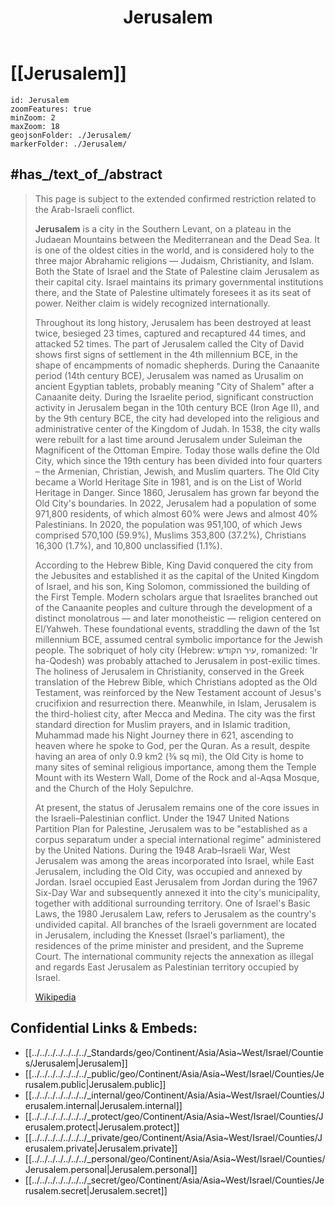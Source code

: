 ﻿---
location:
- 31.7
- 35
type: geo-Region
title: Jerusalem
license: "CC BY-SA 4.0"
source: "https://datahub.io/core/country-codes"
isDeleted: false
isReadOnly: false
draft: false
confidential: public
tags:
- geo/Country/Region
aliases:
- Jerusalem
Languages:
- de
cssclasses:
- geo-Region
publish: true
linkTitle: 
keywords: 
layout: 
publishDate: 
expiryDate: 
has_id_wikidata: Q1218
twinned_administrative_body:
- '[[/_Standards/WikiData/WD~Fez,80985]]'
- '[[/_Standards/WikiData/WD~Ayabe,694370]]'
- '[[/_Standards/WikiData/WD~Helwan,771345]]'
- '[[/_Standards/WikiData/WD~Cusco,5582862]]'
- '[[/_Standards/WikiData/WD~Tbilisi,994]]'
- '[[/_Standards/WikiData/WD~Prague,1085]]'
- '[[/_Standards/WikiData/WD~Bratislava,1780]]'
- '[[/_Standards/WikiData/WD~Kyiv,1899]]'
- "[[/_Standards/WikiData/WD~Rio_de_Janeiro,8678]]"
- "[[/_Standards/WikiData/WD~New_York_City,60]]"
shares_border_with:
- '[[/_Standards/WikiData/WD~Ramallah,158119]]'
- '[[/_Standards/WikiData/WD~Ora,219200]]'
- "[[/_Standards/WikiData/WD~Abu_Dis,246590]]"
- '[[/_Standards/WikiData/WD~Al-Ram,775087]]'
- "[[/_Standards/WikiData/WD~Beit_Yala,803984]]"
- "[[/_Standards/WikiData/WD~Mevaseret_Zion,1025294]]"
- "[[/_Standards/WikiData/WD~Even_Sapir,1026815]]"
- "[[/_Standards/WikiData/WD~Ramat_Rachel,2130036]]"
- "[[/_Standards/WikiData/WD~Beit_Zayit,2776340]]"
- '[[/_Standards/WikiData/WD~Hizma,2907886]]'
- '[[/_Standards/WikiData/WD~Bethlehem,5776]]'
country:
- "[[/_Standards/WikiData/WD~Ayyubid_dynasty,180114]]"
- "[[/_Standards/WikiData/WD~Mandatory_Palestine,193714]]"
- '[[/_Standards/WikiData/WD~Palestine,219060]]'
- "[[/_Standards/WikiData/WD~Mamluk_Sultanate,282428]]"
- "[[/_Standards/WikiData/WD~Hasmonean_dynasty,496922]]"
- "[[/_Standards/WikiData/WD~Occupied_Enemy_Territory_Administration,7075820]]"
- '[[/_Standards/WikiData/WD~Israel,801]]'
- '[[/_Standards/WikiData/WD~Jordan,810]]'
- "[[/_Standards/WikiData/WD~Byzantine_Empire,12544]]"
- "[[/_Standards/WikiData/WD~Ottoman_Empire,12560]]"
- '[[/_Standards/WikiData/WD~Judah_Judaea,48685]]'
- "[[/_Standards/WikiData/WD~Kingdom_of_Jerusalem,55502]]"
located_in_the_administrative_territorial_entity:
- "[[/_Standards/WikiData/WD~Jerusalem_District,192232]]"
- "[[/_Standards/WikiData/WD~Quds_Governorate,941828]]"
capital_of:
- '[[/_Standards/WikiData/WD~Palestine,219060]]'
- '[[/_Standards/WikiData/WD~Israel,801]]'
different_from: '[[/_Standards/WikiData/WD~Jerusalem,229348]]'
described_by_source:
- "[[/_Standards/WikiData/WD~Brockhaus_and_Efron_Encyclopedic_Dictionary,602358]]"
- "[[/_Standards/WikiData/WD~Encyclopædia_Britannica_11th_edition,867541]]"
- '[[/_Standards/WikiData/WD~Pauly–Wissowa,1138524]]'
- "[[/_Standards/WikiData/WD~The_Nuttall_Encyclopædia,3181656]]"
- "[[/_Standards/WikiData/WD~Bible_Encyclopedia_of_Archimandrite_Nicephorus,4086271]]"
- "[[/_Standards/WikiData/WD~Sytin_Military_Encyclopedia,4114391]]"
- "[[/_Standards/WikiData/WD~Jewish_Encyclopedia_of_Brockhaus_and_Efron,4173137]]"
- "[[/_Standards/WikiData/WD~The_New_Student's_Reference_Work,16082057]]"
- "[[/_Standards/WikiData/WD~Islamskiy_entsiklopedicheskiy_slovar',18517268]]"
- "[[/_Standards/WikiData/WD~Small_Brockhaus_and_Efron_Encyclopedic_Dictionary,19180675]]"
- "[[/_Standards/WikiData/WD~Real'nyj_slovar'_klassicheskih_drevnostej_po_Ljubkeru,30059240]]"
- "[[/_Standards/WikiData/WD~Meyer’s_Universum,_Zweiter_Band,126937278]]"
member_of:
- "[[/_Standards/WikiData/WD~Organization_of_World_Heritage_Cities,734958]]"
- "[[/_Standards/WikiData/WD~League_of_Historical_Cities,9383972]]"
present_in_work:
- "[[/_Standards/WikiData/WD~The_Discovery_of_Heaven,1212173]]"
- "[[/_Standards/WikiData/WD~Civilization_V,2385]]"
partially_coincident_with: "[[/_Standards/WikiData/WD~Aelia_Capitolina,1250874]]"
named_after: '[[/_Standards/WikiData/WD~Shalim,1819356]]'
office_held_by_head_of_government:
- "[[/_Standards/WikiData/WD~Mayor_of_Jerusalem,2276266]]"
- '[[/_Standards/WikiData/WD~alderman,3364526]]'
history_of_topic: "[[/_Standards/WikiData/WD~history_of_Jerusalem,2765144]]"
legislative_body: "[[/_Standards/WikiData/WD~Municipality_of_Jerusalem,2974831]]"
part_of: "[[/_Standards/WikiData/WD~Greater_Jerusalem,5600582]]"
significant_event:
- "[[/_Standards/WikiData/WD~Ascension_of_Jesus,5686605]]"
- '[[/_Standards/WikiData/WD~Pentecost,39864]]'
- "[[/_Standards/WikiData/WD~Crucifixion_of_Jesus,51636]]"
topic_s_main_template:
- "[[/_Standards/WikiData/WD~Template_Jerusalem_sidebar,6306295]]"
- "[[/_Standards/WikiData/WD~Template_Jerusalem_navbox,44577689]]"
category_for_honorary_citizens_of_entity: '[[/_Standards/WikiData/WD~Q7980963,7980963]]'
topic_s_main_Wikimedia_portal: '[[/_Standards/WikiData/WD~Portal_Jerusalem,11379795]]'
head_of_government: "[[/_Standards/WikiData/WD~Moshe_Leon,12409594]]"
permanent_duplicated_item:
- '[[/_Standards/WikiData/WD~Q21200806,21200806]]'
- '[[/_Standards/WikiData/WD~Q58235873,58235873]]'
panoramic_view: "http://commons.wikimedia.org/wiki/Special:FilePath/Panor%C3%A1mica%20de%20Jerusal%C3%A9n%20desde%20el%20Monte%20de%20los%20Olivos.jpg"
economy_of_topic: "[[/_Standards/WikiData/WD~economy_of_Jerusalem,106020408]]"
page_banner: "http://commons.wikimedia.org/wiki/Special:FilePath/Banner%20-%20Jerusalem%202.jpg"
video: "http://commons.wikimedia.org/wiki/Special:FilePath/Jerusalem%20-%20Stadt%20des%20Glaubens%20%28CC%20BY-SA%204.0%29.webm"
montage_image: "http://commons.wikimedia.org/wiki/Special:FilePath/Jerusalem%20infobox%20image.JPG"
location_map: "http://commons.wikimedia.org/wiki/Special:FilePath/Jerusalem%20location%20map.svg"
detail_map: "http://commons.wikimedia.org/wiki/Special:FilePath/Jerusalem%20location%20map.svg"
pronunciation_audio: "http://commons.wikimedia.org/wiki/Special:FilePath/LL-Q7913%20%28ron%29-KlaudiuMihaila-Ierusalim.wav"
BHCL_UUID:
- 06096f65-c326-41e9-946f-fcdfe9c9d2a5
- 64f60979-2fa4-45dd-80b5-e30750daf4ce
- 5481e33b-6d5e-40da-b99b-a4721985e7ed
Dewey_Decimal_Classification: 2--569442
Krugosvet_article: istoriya/IERUSALIM.html
IPA_transcription: jɛrɔzɔlʲima
official_name:
- أورشليم
- القدس
- ירושלים
demonym:
- مقدسي
- Jerusalemite
- Jerusalemano
- Hierosolimitano
- Jerosolimitano
- ירושלמית
- Jeruzalemmer
- jerozolimczycy
- jerozolimczyk
- jerozolimka
- jerozolimki
- Gerosolimitani
- ירושלמי
- Hiérosolymitain
ISNI: 0000000121586491
coordinate_location: "Point(35.225555555 31.778888888)"
Wolfram_Language_entity_code: "Entity[\"City\", {\"Jerusalem\", \"Jerusalem\", \"Israel\"}]"
WOEID: 1968222
Commons_category: Jerusalem
Commons_gallery: Jerusalem
DPLA_subject_term: Jerusalem
subreddit: Jerusalem
U_S_National_Archives_Identifier: 10044349
OmegaWiki_Defined_Meaning: 460506
Danbooru_tag: jerusalem
IMDb_keyword: jerusalem
GitHub_topic: jerusalem
native_label:
- ירושלים
- القدس
coat_of_arms_image: "http://commons.wikimedia.org/wiki/Special:FilePath/Emblem%20of%20Jerusalem.svg"
official_website: "https://www.jerusalem.muni.il/"
postal_code: 91000–91999
image: "http://commons.wikimedia.org/wiki/Special:FilePath/Jerusalem%20Dome%20of%20the%20rock%20BW%2014.JPG"
Library_of_Congress_Classification: BP190.5.P3
inception: "-4000-01-01T00:00:00Z"
instance_of: '[[/_Standards/WikiData/WD~city,515]]'
located_in_time_zone:
- '[[/_Standards/WikiData/WD~UTC+02_00,6723]]'
- '[[/_Standards/WikiData/WD~UTC+03_00,6760]]'
language_used:
- '[[/_Standards/WikiData/WD~Hebrew,9288]]'
- '[[/_Standards/WikiData/WD~Arabic,13955]]'
continent: '[[/_Standards/WikiData/WD~Asia,48]]'
flag: "[[/_Standards/WikiData/WD~flag_of_Jerusalem,44936]]"
local_dialing_code: 2
elevation_above_sea_level: 754
social_media_followers: 2181
area: 125.42
flag_image: "http://commons.wikimedia.org/wiki/Special:FilePath/Flag%20of%20Jerusalem.svg"
nighttime_view: "http://commons.wikimedia.org/wiki/Special:FilePath/Jerusalem%20Chords%20Bridge.JPG"
population: 936425
---

# [[Jerusalem]]

```leaflet
id: Jerusalem
zoomFeatures: true 
minZoom: 2 
maxZoom: 18
geojsonFolder: ./Jerusalem/
markerFolder: ./Jerusalem/
```

## #has_/text_of_/abstract

> This page is subject to the extended confirmed restriction related to the Arab-Israeli conflict.
>
> 
>
> **Jerusalem** is a city in the Southern Levant, on a plateau in the Judaean Mountains between the Mediterranean and the Dead Sea. It is one of the oldest cities in the world, and is considered holy to the three major Abrahamic religions — Judaism, Christianity, and Islam. Both the State of Israel and the State of Palestine claim Jerusalem as their capital city. Israel maintains its primary governmental institutions there, and the State of Palestine ultimately foresees it as its seat of power. Neither claim is widely recognized internationally.
>
> Throughout its long history, Jerusalem has been destroyed at least twice, besieged 23 times, captured and recaptured 44 times, and attacked 52 times. The part of Jerusalem called the City of David shows first signs of settlement in the 4th millennium BCE, in the shape of encampments of nomadic shepherds. During the Canaanite period (14th century BCE), Jerusalem was named as Urusalim on ancient Egyptian tablets, probably meaning "City of Shalem" after a Canaanite deity. During the Israelite period, significant construction activity in Jerusalem began in the 10th century BCE (Iron Age II), and by the 9th century BCE, the city had developed into the religious and administrative center of the Kingdom of Judah. In 1538, the city walls were rebuilt for a last time around Jerusalem under Suleiman the Magnificent of the Ottoman Empire. Today those walls define the Old City, which since the 19th century has been divided into four quarters – the Armenian, Christian, Jewish, and Muslim quarters. The Old City became a World Heritage Site in 1981, and is on the List of World Heritage in Danger. Since 1860, Jerusalem has grown far beyond the Old City's boundaries. In 2022, Jerusalem had a population of some 971,800 residents, of which almost 60% were Jews and almost 40% Palestinians. In 2020, the population was 951,100, of which Jews comprised 570,100 (59.9%), Muslims 353,800 (37.2%), Christians 16,300 (1.7%), and 10,800 unclassified (1.1%).
>
> According to the Hebrew Bible, King David conquered the city from the Jebusites and established it as the capital of the United Kingdom of Israel, and his son, King Solomon, commissioned the building of the First Temple. Modern scholars argue that Israelites branched out of the Canaanite peoples and culture through the development of a distinct monolatrous — and later monotheistic — religion centered on El/Yahweh. These foundational events, straddling the dawn of the 1st millennium BCE, assumed central symbolic importance for the Jewish people. The sobriquet of holy city (Hebrew: עיר הקודש, romanized: 'Ir ha-Qodesh) was probably attached to Jerusalem in post-exilic times. The holiness of Jerusalem in Christianity, conserved in the Greek translation of the Hebrew Bible, which Christians adopted as the Old Testament, was reinforced by the New Testament account of Jesus's crucifixion and resurrection there. Meanwhile, in Islam, Jerusalem is the third-holiest city, after Mecca and Medina. The city was the first standard direction for Muslim prayers, and in Islamic tradition, Muhammad made his Night Journey there in 621, ascending to heaven where he spoke to God, per the Quran. As a result, despite having an area of only 0.9 km2 (3⁄8 sq mi), the Old City is home to many sites of seminal religious importance, among them the Temple Mount with its Western Wall, Dome of the Rock and al-Aqsa Mosque, and the Church of the Holy Sepulchre.
>
> At present, the status of Jerusalem remains one of the core issues in the Israeli–Palestinian conflict. Under the 1947 United Nations Partition Plan for Palestine, Jerusalem was to be "established as a corpus separatum under a special international regime" administered by the United Nations. During the 1948 Arab–Israeli War, West Jerusalem was among the areas incorporated into Israel, while East Jerusalem, including the Old City, was occupied and annexed by Jordan. Israel occupied East Jerusalem from Jordan during the 1967 Six-Day War and subsequently annexed it into the city's municipality, together with additional surrounding territory. One of Israel's Basic Laws, the 1980 Jerusalem Law, refers to Jerusalem as the country's undivided capital. All branches of the Israeli government are located in Jerusalem, including the Knesset (Israel's parliament), the residences of the prime minister and president, and the Supreme Court. The international community rejects the annexation as illegal and regards East Jerusalem as Palestinian territory occupied by Israel.
>
> [Wikipedia](https://en.wikipedia.org/wiki/Jerusalem) 


## Confidential Links & Embeds: 
- [[../../../../../../../_Standards/geo/Continent/Asia/Asia~West/Israel/Counties/Jerusalem|Jerusalem]] 
- [[../../../../../../../_public/geo/Continent/Asia/Asia~West/Israel/Counties/Jerusalem.public|Jerusalem.public]] 
- [[../../../../../../../_internal/geo/Continent/Asia/Asia~West/Israel/Counties/Jerusalem.internal|Jerusalem.internal]] 
- [[../../../../../../../_protect/geo/Continent/Asia/Asia~West/Israel/Counties/Jerusalem.protect|Jerusalem.protect]] 
- [[../../../../../../../_private/geo/Continent/Asia/Asia~West/Israel/Counties/Jerusalem.private|Jerusalem.private]] 
- [[../../../../../../../_personal/geo/Continent/Asia/Asia~West/Israel/Counties/Jerusalem.personal|Jerusalem.personal]] 
- [[../../../../../../../_secret/geo/Continent/Asia/Asia~West/Israel/Counties/Jerusalem.secret|Jerusalem.secret]] 

